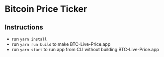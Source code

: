 # Bitcoin Price Ticker

## Instructions

- run `yarn install`
- run `yarn run build` to make BTC-Live-Price.app
- run `yarn start` to run app from CLI without building BTC-Live-Price.app
